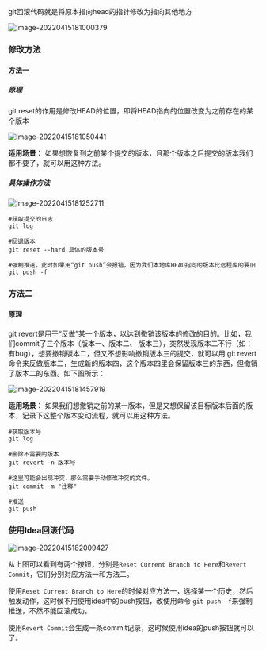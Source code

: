git回滚代码就是将原本指向head的指针修改为指向其他地方

![image-20220415181000379](https://images-1258301517.cos.ap-nanjing.myqcloud.com/images/202204151810473.png)

### 修改方法

#### 方法一

##### 原理

git reset的作用是修改HEAD的位置，即将HEAD指向的位置改变为之前存在的某个版本

![image-20220415181050441](https://images-1258301517.cos.ap-nanjing.myqcloud.com/images/202204151810465.png)

**适用场景：** 如果想恢复到之前某个提交的版本，且那个版本之后提交的版本我们都不要了，就可以用这种方法。

##### 具体操作方法

![image-20220415181252711](https://images-1258301517.cos.ap-nanjing.myqcloud.com/images/202204151812744.png)

```shell
#获取提交的日志
git log

#回退版本
git reset --hard 具体的版本号

#强制推送，此时如果用“git push”会报错，因为我们本地库HEAD指向的版本比远程库的要旧
git push -f
```

### 方法二

#### 原理

 git revert是用于“反做”某一个版本，以达到撤销该版本的修改的目的。比如，我们commit了三个版本（版本一、版本二、 版本三），突然发现版本二不行（如：有bug），想要撤销版本二，但又不想影响撤销版本三的提交，就可以用 git revert 命令来反做版本二，生成新的版本四，这个版本四里会保留版本三的东西，但撤销了版本二的东西。如下图所示：

![image-20220415181457919](https://images-1258301517.cos.ap-nanjing.myqcloud.com/images/202204151814949.png)

**适用场景：** 如果我们想撤销之前的某一版本，但是又想保留该目标版本后面的版本，记录下这整个版本变动流程，就可以用这种方法。

```shell
#获取版本号
git log

#删除不需要的版本
git revert -n 版本号

#这里可能会出现冲突，那么需要手动修改冲突的文件。
git commit -m "注释"

#推送
git push

```

### 使用Idea回滚代码

![image-20220415182009427](https://images-1258301517.cos.ap-nanjing.myqcloud.com/images/202204151820461.png)

从上图可以看到有两个按钮，分别是`Reset Current Branch to Here`和`Revert Commit`，它们分别对应方法一和方法二。

使用`Reset Current Branch to Here`的时候对应方法一，选择某一个历史，然后触发动作，这时候不用使用idea中的push按钮，改使用命令 `git push -f`来强制推送，不然不能回滚成功。

使用`Revert Commit`会生成一条commit记录，这时候使用idea的push按钮就可以了。
